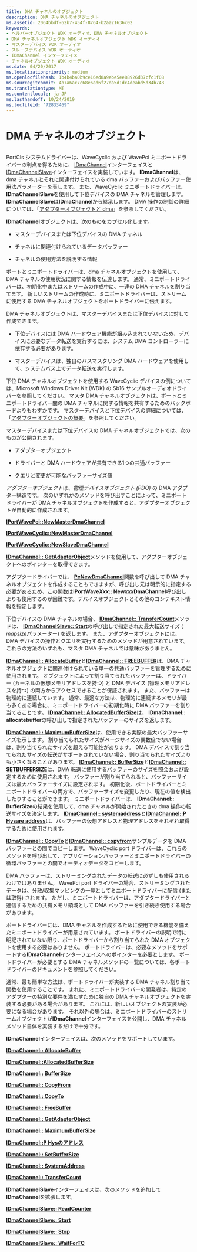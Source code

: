 ```yaml
---
title: DMA チャネルのオブジェクト
description: DMA チャネルのオブジェクト
ms.assetid: 2064bbdf-62b7-454f-8764-b2aa21636c02
keywords:
- ヘルパーオブジェクト WDK オーディオ、DMA チャネルオブジェクト
- DMA チャネルオブジェクト WDK オーディオ
- マスターデバイス WDK オーディオ
- スレーブデバイス WDK オーディオ
- IDmaChannel インターフェイス
- チャネルオブジェクト WDK オーディオ
ms.date: 04/20/2017
ms.localizationpriority: medium
ms.openlocfilehash: 1b4b4ba0b9ce16ed8a9ebe5ee88926d37cfc1f08
ms.sourcegitcommit: 4b7a6ac7c68e6ad6f27da5d1dc4deabd5d34b748
ms.translationtype: MT
ms.contentlocale: ja-JP
ms.lasthandoff: 10/24/2019
ms.locfileid: "72833469"
---
```

# <a name="dma-channel-objects"></a>DMA チャネルのオブジェクト


## <span id="dma_channel_objects"></span><span id="DMA_CHANNEL_OBJECTS"></span>


PortCls システムドライバーは、WaveCyclic および WavePci ミニポートドライバーの利点を得るために、 [IDmaChannel](https://docs.microsoft.com/windows-hardware/drivers/ddi/portcls/nn-portcls-idmachannel)インターフェイスと[IDmaChannelSlave](https://docs.microsoft.com/windows-hardware/drivers/ddi/portcls/nn-portcls-idmachannelslave)インターフェイスを実装しています。 **IDmaChannel**は、dma チャネルとそれに関連付けられている dma バッファーおよびバッファー使用法パラメーターを表します。 また、WaveCyclic ミニポートドライバーは、 **IDmaChannelSlave**を使用して下位デバイスの DMA チャネルを管理します。 **IDmaChannelSlave**は**IDmaChannel**から継承します。 DMA 操作の制御の詳細については、「[アダプターオブジェクトと dma](https://docs.microsoft.com/windows-hardware/drivers/kernel/adapter-objects-and-dma)」を参照してください。

**IDmaChannel**オブジェクトは、次のものをカプセル化します。

-   マスターデバイスまたは下位デバイスの DMA チャネル

-   チャネルに関連付けられているデータバッファー

-   チャネルの使用方法を説明する情報

ポートとミニポートドライバーは、dma チャネルオブジェクトを使用して、DMA チャネルの使用状況に関する情報を伝達します。 通常、ミニポートドライバーは、初期化中またはストリームの作成中に、一連の DMA チャネルを割り当てます。 新しいストリームの作成時に、ミニポートドライバーは、ストリームに使用する DMA チャネルオブジェクトをポートドライバーに伝えます。

DMA チャネルオブジェクトは、マスターデバイスまたは下位デバイスに対して作成できます。

-   下位デバイスには DMA ハードウェア機能が組み込まれていないため、デバイスに必要なデータ転送を実行するには、システム DMA コントローラーに依存する必要があります。

-   マスターデバイスは、独自のバスマスタリング DMA ハードウェアを使用して、システムバス上でデータ転送を実行します。

下位 DMA チャネルオブジェクトを使用する WaveCyclic デバイスの例については、Microsoft Windows Driver Kit (WDK) の Sb16 サンプルオーディオドライバーを参照してください。 マスタ DMA チャネルオブジェクトは、ポートとミニポートドライバー間の DMA チャネルに関する情報を共有するためのバックボードよりもわずかです。 マスターデバイスと下位デバイスの詳細については、「[アダプターオブジェクトの概要](https://docs.microsoft.com/windows-hardware/drivers/kernel/introduction-to-adapter-objects)」を参照してください。

マスターデバイスまたは下位デバイスの DMA チャネルオブジェクトでは、次のものが公開されます。

-   アダプターオブジェクト

-   ドライバーと DMA ハードウェアが共有できる1つの共通バッファー

-   クエリと変更が可能なバッファーサイズ値

*アダプターオブジェクト*は、*物理デバイスオブジェクト (PDO)* の DMA アダプター構造です。 次のいずれかのメソッドを呼び出すことによって、ミニポートドライバーが DMA チャネルオブジェクトを作成すると、アダプターオブジェクトが自動的に作成されます。

[**IPortWavePci::NewMasterDmaChannel**](https://docs.microsoft.com/windows-hardware/drivers/ddi/portcls/nf-portcls-iportwavepci-newmasterdmachannel)

[**IPortWaveCyclic::NewMasterDmaChannel**](https://docs.microsoft.com/windows-hardware/drivers/ddi/portcls/nf-portcls-iportwavecyclic-newmasterdmachannel)

[**IPortWaveCyclic::NewSlaveDmaChannel**](https://docs.microsoft.com/windows-hardware/drivers/ddi/portcls/nf-portcls-iportwavecyclic-newslavedmachannel)

[**IDmaChannel:: GetAdapterObject**](https://docs.microsoft.com/windows-hardware/drivers/ddi/portcls/nf-portcls-idmachannel-getadapterobject)メソッドを使用して、アダプターオブジェクトへのポインターを取得できます。

アダプタードライバーでは、 [**PcNewDmaChannel**](https://docs.microsoft.com/windows-hardware/drivers/ddi/portcls/nf-portcls-pcnewdmachannel)関数を呼び出して DMA チャネルオブジェクトを作成することもできますが、呼び出し元は明示的に指定する必要があるため、この関数は**IPortWave*Xxx*:: New*xxx*DmaChannel**呼び出しよりも使用するのが困難です。デバイスオブジェクトとその他のコンテキスト情報を指定します。

下位デバイスの DMA チャネルの場合、 [**IDmaChannel:: TransferCount**](https://docs.microsoft.com/windows-hardware/drivers/ddi/portcls/nf-portcls-idmachannel-transfercount)メソッドは、 [**IDmaChannelSlave:: Start**](https://docs.microsoft.com/windows-hardware/drivers/ddi/portcls/nf-portcls-idmachannelslave-start)の呼び出しで指定された最大転送サイズ ( *mapsize*パラメーター) を返します。 また、アダプターオブジェクトには、DMA デバイスの操作とクエリを実行するためのメソッドが用意されています。 これらの方法のいずれも、マスタ DMA チャネルでは意味がありません。

[**IDmaChannel:: AllocateBuffer**](https://docs.microsoft.com/windows-hardware/drivers/ddi/portcls/nf-portcls-idmachannel-allocatebuffer)と[**IDmaChannel:: FREEBUFFER**](https://docs.microsoft.com/windows-hardware/drivers/ddi/portcls/nf-portcls-idmachannel-freebuffer)は、DMA チャネルオブジェクトに関連付けられている単一の共通バッファーを管理するために使用されます。 オブジェクトによって割り当てられたバッファーは、ドライバー (カーネルの仮想メモリアドレスを持つ) と DMA デバイス (物理メモリアドレスを持つ) の両方からアクセスできることが保証されます。 また、バッファーは物理的に連続しています。 通常、最適な方法は、物理的に連続するメモリが最も多くある場合に、ミニポートドライバーの初期化時に DMA バッファーを割り当てることです。 [**IDmaChannel:: AllocatedBufferSize**](https://docs.microsoft.com/windows-hardware/drivers/ddi/portcls/nf-portcls-idmachannel-allocatedbuffersize)は、 **IDmaChannel:: allocatebuffer**の呼び出しで指定されたバッファーのサイズを返します。

[**IDmaChannel:: MaximumBufferSize**](https://docs.microsoft.com/windows-hardware/drivers/ddi/portcls/nf-portcls-idmachannel-maximumbuffersize)は、使用できる実際の最大バッファーサイズを示します。 割り当てられたサイズがページサイズの偶数倍でない場合は、割り当てられたサイズを超える可能性があります。 DMA デバイスで割り当てられたサイズの転送がサポートされていない場合、割り当てられたサイズよりも小さくなることがあります。 [**IDmaChannel:: BufferSize**](https://docs.microsoft.com/windows-hardware/drivers/ddi/portcls/nf-portcls-idmachannel-buffersize)と[**IDmaChannel:: SETBUFFERSIZE**](https://docs.microsoft.com/windows-hardware/drivers/ddi/portcls/nf-portcls-idmachannel-setbuffersize)は、DMA 転送に使用するバッファーのサイズを照会および設定するために使用されます。 バッファーが割り当てられると、バッファーサイズは最大バッファーサイズに設定されます。 初期化後、ポートドライバーとミニポートドライバーの両方で、バッファーサイズを変更したり、現在の値を検出したりすることができます。 ミニポートドライバーは、 **IDmaChannel:: BufferSize**の結果を使用して、dma チャネルが開始されたときの dma 操作の転送サイズを決定します。 [**IDmaChannel:: systemaddress**](https://docs.microsoft.com/windows-hardware/drivers/ddi/portcls/nf-portcls-idmachannel-systemaddress)と[**IDmaChannel::P Hysare address**](https://docs.microsoft.com/windows-hardware/drivers/ddi/portcls/nf-portcls-idmachannel-physicaladdress)は、バッファーの仮想アドレスと物理アドレスをそれぞれ取得するために使用されます。

[**IDmaChannel:: CopyTo**](https://docs.microsoft.com/windows-hardware/drivers/ddi/portcls/nf-portcls-idmachannel-copyto)と[**IDmaChannel:: copyfrom**](https://docs.microsoft.com/windows-hardware/drivers/ddi/portcls/nf-portcls-idmachannel-copyfrom)サンプルデータを DMA バッファーとの間でコピーします。 WaveCyclic port ドライバーは、これらのメソッドを呼び出して、アプリケーションバッファーとミニポートドライバーの循環バッファーとの間でオーディオデータをコピーします。

DMA バッファーは、ストリーミングされたデータの転送に必ずしも使用されるわけではありません。 WavePci port ドライバーの場合、ストリーミングされたデータは、分散/収集マッピングの一覧としてミニポートドライバーに配信 (または取得) されます。 ただし、ミニポートドライバーは、アダプタードライバーと通信するための共有メモリ領域として DMA バッファーを引き続き使用する場合があります。

ポートドライバーには、DMA チャネルを作成するために使用できる機能を備えたミニポートドライバーが用意されています。 ポートドライバーの説明で特に明記されていない限り、ポートドライバーから割り当てられた DMA オブジェクトを使用する必要はありません。 ポートドライバーは、必要なメソッドをサポートする**IDmaChannel**インターフェイスへのポインターを必要とします。 ポートドライバーが必要とする DMA チャネルメソッドの一覧については、各ポートドライバーのドキュメントを参照してください。

通常、最も簡単な方法は、ポートドライバーが実装する DMA チャネル割り当て関数を使用することです。 まれに、ミニポートドライバーの開発者は、特定のアダプターの特別な要件を満たすために独自の DMA チャネルオブジェクトを実装する必要がある場合があります。 これには、新しいオブジェクトの実装が必要になる場合があります。 それ以外の場合は、ミニポートドライバーのストリームオブジェクトが**IDmaChannel**インターフェイスを公開し、DMA チャネルメソッド自体を実装するだけで十分です。

**IDmaChannel**インターフェイスは、次のメソッドをサポートしています。

[**IDmaChannel:: AllocateBuffer**](https://docs.microsoft.com/windows-hardware/drivers/ddi/portcls/nf-portcls-idmachannel-allocatebuffer)

[**IDmaChannel::AllocatedBufferSize**](https://docs.microsoft.com/windows-hardware/drivers/ddi/portcls/nf-portcls-idmachannel-allocatedbuffersize)

[**IDmaChannel:: BufferSize**](https://docs.microsoft.com/windows-hardware/drivers/ddi/portcls/nf-portcls-idmachannel-buffersize)

[**IDmaChannel:: CopyFrom**](https://docs.microsoft.com/windows-hardware/drivers/ddi/portcls/nf-portcls-idmachannel-copyfrom)

[**IDmaChannel:: CopyTo**](https://docs.microsoft.com/windows-hardware/drivers/ddi/portcls/nf-portcls-idmachannel-copyto)

[**IDmaChannel:: FreeBuffer**](https://docs.microsoft.com/windows-hardware/drivers/ddi/portcls/nf-portcls-idmachannel-freebuffer)

[**IDmaChannel:: GetAdapterObject**](https://docs.microsoft.com/windows-hardware/drivers/ddi/portcls/nf-portcls-idmachannel-getadapterobject)

[**IDmaChannel:: MaximumBufferSize**](https://docs.microsoft.com/windows-hardware/drivers/ddi/portcls/nf-portcls-idmachannel-maximumbuffersize)

[**IDmaChannel::P Hysのアドレス**](https://docs.microsoft.com/windows-hardware/drivers/ddi/portcls/nf-portcls-idmachannel-physicaladdress)

[**IDmaChannel:: SetBufferSize**](https://docs.microsoft.com/windows-hardware/drivers/ddi/portcls/nf-portcls-idmachannel-setbuffersize)

[**IDmaChannel:: SystemAddress**](https://docs.microsoft.com/windows-hardware/drivers/ddi/portcls/nf-portcls-idmachannel-systemaddress)

[**IDmaChannel:: TransferCount**](https://docs.microsoft.com/windows-hardware/drivers/ddi/portcls/nf-portcls-idmachannel-transfercount)

**IDmaChannelSlave**インターフェイスは、次のメソッドを追加して**IDmaChannel**を拡張します。

[**IDmaChannelSlave:: ReadCounter**](https://docs.microsoft.com/windows-hardware/drivers/ddi/portcls/nf-portcls-idmachannelslave-readcounter)

[**IDmaChannelSlave:: Start**](https://docs.microsoft.com/windows-hardware/drivers/ddi/portcls/nf-portcls-idmachannelslave-start)

[**IDmaChannelSlave:: Stop**](https://docs.microsoft.com/windows-hardware/drivers/ddi/portcls/nf-portcls-idmachannelslave-stop)

[**IDmaChannelSlave:: WaitForTC**](https://docs.microsoft.com/windows-hardware/drivers/ddi/portcls/nf-portcls-idmachannelslave-waitfortc)

 

 




